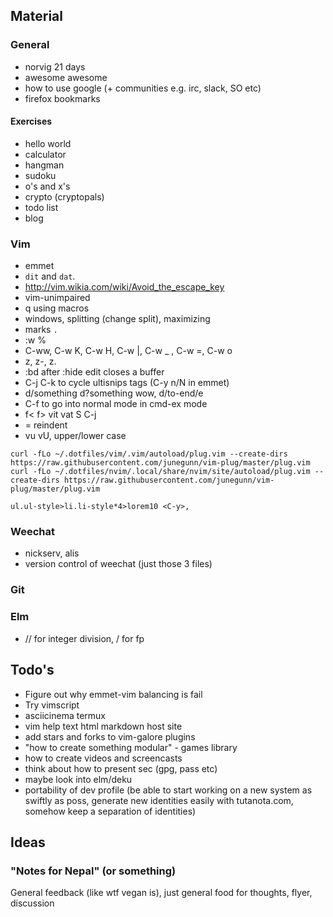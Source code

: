 ## Material

### General

- norvig 21 days
- awesome awesome
- how to use google (+ communities e.g. irc, slack, SO etc)
- firefox bookmarks

#### Exercises

- hello world
- calculator
- hangman
- sudoku
- o's and x's
- crypto (cryptopals)
- todo list
- blog

### Vim

- emmet
- `dit` and `dat`.
- http://vim.wikia.com/wiki/Avoid_the_escape_key
- vim-unimpaired
- q using macros
- windows, splitting (change split), maximizing
- marks `.`
- :w %<TAB>
- C-ww, C-w K, C-w H, C-w |, C-w _ , C-w =, C-w o
- z<cr>, z-, z.
- :bd after :hide edit closes a buffer
- C-j C-k to cycle ultisnips tags (C-y n/N in emmet)
- d/something d?something wow, d/to-end/e
- C-f to go into normal mode in cmd-ex mode
- f< f> vit vat S C-j
- = reindent
- vu vU, upper/lower case

```
curl -fLo ~/.dotfiles/vim/.vim/autoload/plug.vim --create-dirs https://raw.githubusercontent.com/junegunn/vim-plug/master/plug.vim
curl -fLo ~/.dotfiles/nvim/.local/share/nvim/site/autoload/plug.vim --create-dirs https://raw.githubusercontent.com/junegunn/vim-plug/master/plug.vim
```

```
ul.ul-style>li.li-style*4>lorem10 <C-y>,
```

### Weechat
- nickserv, alis
- version control of weechat (just those 3 files)

### Git

### Elm
- // for integer division, / for fp

## Todo's

- Figure out why emmet-vim balancing is fail
- Try vimscript
- asciicinema termux
- vim help text html markdown host site
- add stars and forks to vim-galore plugins
- "how to create something modular" - games library
- how to create videos and screencasts
- think about how to present sec (gpg, pass etc)
- maybe look into elm/deku
- portability of dev profile (be able to start working on a new system as swiftly as poss, generate new identities easily with tutanota.com, somehow keep a separation of identities)

## Ideas

### "Notes for Nepal" (or something)

General feedback (like wtf vegan is), just general food for thoughts, flyer, discussion
